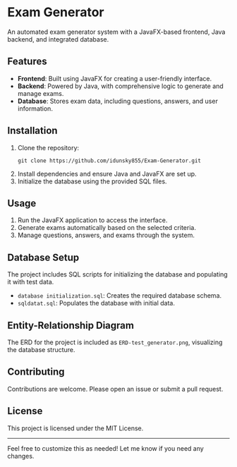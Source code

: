 # Exam Generator

An automated exam generator system with a JavaFX-based frontend, Java backend, and integrated database.

## Features

- **Frontend**: Built using JavaFX for creating a user-friendly interface.
- **Backend**: Powered by Java, with comprehensive logic to generate and manage exams.
- **Database**: Stores exam data, including questions, answers, and user information.

## Installation

1. Clone the repository:
   ```
   git clone https://github.com/idunsky855/Exam-Generator.git
   ```
2. Install dependencies and ensure Java and JavaFX are set up.
3. Initialize the database using the provided SQL files.

## Usage

1. Run the JavaFX application to access the interface.
2. Generate exams automatically based on the selected criteria.
3. Manage questions, answers, and exams through the system.

## Database Setup

The project includes SQL scripts for initializing the database and populating it with test data.

- `database initialization.sql`: Creates the required database schema.
- `sqldatat.sql`: Populates the database with initial data.

## Entity-Relationship Diagram

The ERD for the project is included as `ERD-test_generator.png`, visualizing the database structure.

## Contributing

Contributions are welcome. Please open an issue or submit a pull request.

## License

This project is licensed under the MIT License.

---

Feel free to customize this as needed! Let me know if you need any changes.
